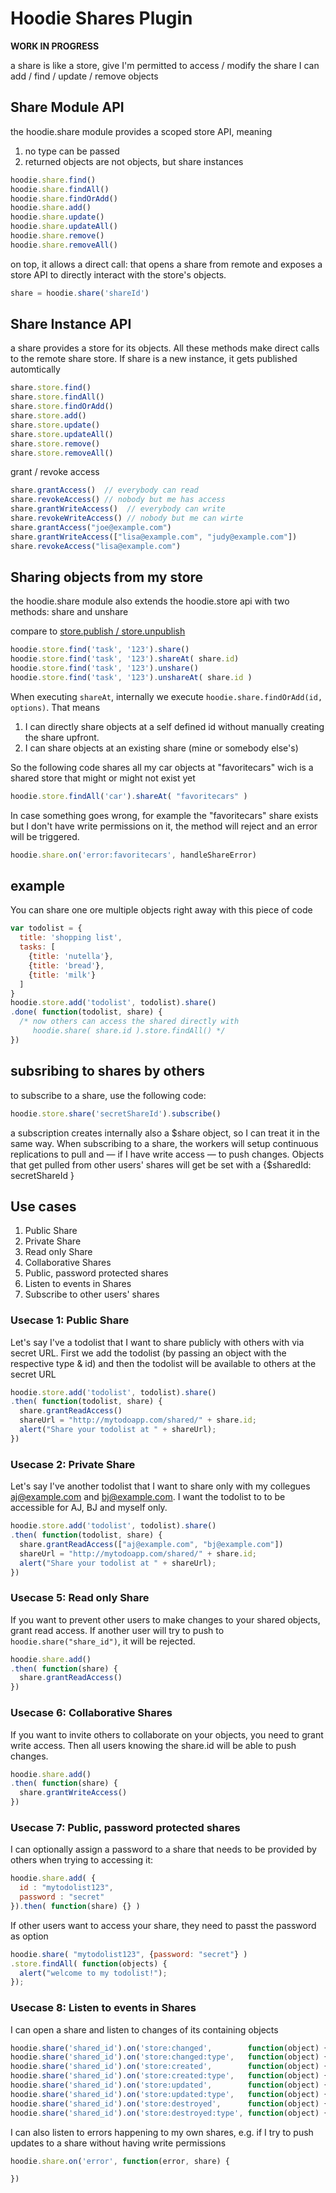 Hoodie Shares Plugin
====================

**WORK IN PROGRESS**

a share is like a store, give I'm permitted to access / modify the share
I can add / find / update / remove objects

Share Module API
------------------

the hoodie.share module provides a scoped store API, meaning

1. no type can be passed
2. returned objects are not objects, but share instances

```js
hoodie.share.find()
hoodie.share.findAll()
hoodie.share.findOrAdd()
hoodie.share.add()
hoodie.share.update()
hoodie.share.updateAll()
hoodie.share.remove()
hoodie.share.removeAll()
```

on top, it allows a direct call:
that opens a share from remote and exposes a store API
to directly interact with the store's objects.

```js
share = hoodie.share('shareId')
```

Share Instance API
--------------------

a share provides a store for its objects.
All these methods make direct calls to the
remote share store. If share is a new instance,
it gets published automtically

```js
share.store.find()
share.store.findAll()
share.store.findOrAdd()
share.store.add()
share.store.update()
share.store.updateAll()
share.store.remove()
share.store.removeAll()
```

grant / revoke access

```js
share.grantAccess()  // everybody can read
share.revokeAccess() // nobody but me has access
share.grantWriteAccess()  // everybody can write
share.revokeWriteAccess() // nobody but me can wirte
share.grantAccess("joe@example.com")
share.grantWriteAccess(["lisa@example.com", "judy@example.com"])
share.revokeAccess("lisa@example.com")
```


Sharing objects from my store
-------------------------------

the hoodie.share module also extends the hoodie.store
api with two methods: share and unshare

compare to [store.publish / store.unpublish](http://hood.ie/#publicShares)

```js
hoodie.store.find('task', '123').share()
hoodie.store.find('task', '123').shareAt( share.id)
hoodie.store.find('task', '123').unshare()
hoodie.store.find('task', '123').unshareAt( share.id )
```

When executing `shareAt`, internally we execute
`hoodie.share.findOrAdd(id, options)`. That means

1. I can directly share objects at a self defined id
   without manually creating the share upfront.
2. I can share objects at an existing share
   (mine or somebody else's)

So the following code shares all my car objects at "favoritecars"
wich is a shared store that might or might not exist yet

```js
hoodie.store.findAll('car').shareAt( "favoritecars" )
```

In case something goes wrong, for example the "favoritecars" share
exists but I don't have write permissions on it, the method will
reject and an error will be triggered.

```js
hoodie.share.on('error:favoritecars', handleShareError)
```


example
---------

You can share one ore multiple objects right away with this
piece of code

```js
var todolist = {
  title: 'shopping list',
  tasks: [
    {title: 'nutella'},
    {title: 'bread'},
    {title: 'milk'}
  ]
}
hoodie.store.add('todolist', todolist).share()
.done( function(todolist, share) {
  /* now others can access the shared directly with
     hoodie.share( share.id ).store.findAll() */
})
```


subsribing to shares by others
--------------------------------

to subscribe to a share, use the following code:

```js
hoodie.store.share('secretShareId').subscribe()
```

a subscription creates internally also a $share object,
so I can treat it in the same way. When subscribing to
a share, the workers will setup continuous replications
to pull and — if I have write access — to push changes.
Objects that get pulled from other users' shares will
get be set with a {$sharedId: secretShareId }


Use cases
-----------

1. Public Share
2. Private Share
5. Read only Share
6. Collaborative Shares
7. Public, password protected shares
8. Listen to events in Shares
9. Subscribe to other users' shares


### Usecase 1: Public Share

Let's say I've a todolist that I want to share
publicly with others with via secret URL. First we add the todolist
(by passing an object with the respective type & id) and then
the todolist will be available to others at the secret URL

```js
hoodie.store.add('todolist', todolist).share()
.then( function(todolist, share) {
  share.grantReadAccess()
  shareUrl = "http://mytodoapp.com/shared/" + share.id;
  alert("Share your todolist at " + shareUrl);
})
```


### Usecase 2: Private Share

Let's say I've another todolist that I want to share only
with my collegues aj@example.com and bj@example.com. I want the todolist to
to be accessible for AJ, BJ and myself only.

```js
hoodie.store.add('todolist', todolist).share()
.then( function(todolist, share) {
  share.grantReadAccess(["aj@example.com", "bj@example.com"])
  shareUrl = "http://mytodoapp.com/shared/" + share.id;
  alert("Share your todolist at " + shareUrl);
})
```



### Usecase 5: Read only Share

If you want to prevent other users to make changes to your shared objects,
grant read access. If another user will try to push to
`hoodie.share("share_id")`, it will be rejected.


```js
hoodie.share.add()
.then( function(share) {
  share.grantReadAccess()
})
```


### Usecase 6: Collaborative Shares

If you want to invite others to collaborate on your objects, you need
to grant write access. Then all users knowing the
share.id will be able to push changes.

```js
hoodie.share.add()
.then( function(share) {
  share.grantWriteAccess()
})
```


### Usecase 7: Public, password protected shares

I can optionally assign a password to a share that needs to be provided by
others when trying to accessing it:

```js
hoodie.share.add( {
  id : "mytodolist123",
  password : "secret"
}).then( function(share) {} )
```

If other users want to access your share, they need to passt the password
as option

```js
hoodie.share( "mytodolist123", {password: "secret"} )
.store.findAll( function(objects) {
  alert("welcome to my todolist!");
});
```


### Usecase 8: Listen to events in Shares

I can open a share and listen to changes of its containing objects

```js
hoodie.share('shared_id').on('store:changed',        function(object) { /*...*/ });
hoodie.share('shared_id').on('store:changed:type',   function(object) { /*...*/ });
hoodie.share('shared_id').on('store:created',        function(object) { /*...*/ });
hoodie.share('shared_id').on('store:created:type',   function(object) { /*...*/ });
hoodie.share('shared_id').on('store:updated',        function(object) { /*...*/ });
hoodie.share('shared_id').on('store:updated:type',   function(object) { /*...*/ });
hoodie.share('shared_id').on('store:destroyed',      function(object) { /*...*/ });
hoodie.share('shared_id').on('store:destroyed:type', function(object) { /*...*/ });
```

I can also listen to errors happening to my own shares, e.g. if I
try to push updates to a share without having write permissions

```js
hoodie.share.on('error', function(error, share) {

})
```